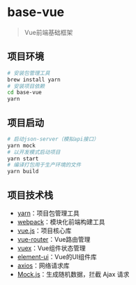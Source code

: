 # base-vue

> Vue前端基础框架

## 项目环境

```bash
# 安装包管理工具
brew install yarn
# 安装项目依赖
cd base-vue
yarn
```

## 项目启动

``` bash
# 启动json-server（模拟api接口）
yarn mock
# 以开发模式启动项目
yarn start
# 编译打包用于生产环境的文件
yarn build
```

## 项目技术栈

+ [yarn](https://yarnpkg.com/en/docs/install)：项目包管理工具
+ [webpack](https://webpack.js.org/guides/)：模块化前端构建工具
+ [vue.js](https://cn.vuejs.org/v2/guide/)：项目核心库
+ [vue-router](https://router.vuejs.org/zh-cn/)：Vue路由管理
+ [vuex](https://vuex.vuejs.org/zh-cn/intro.html)：Vue组件状态管理
+ [element-ui](http://element.eleme.io/#/zh-CN/component/installation)：Vue的UI组件库
+ [axios](https://github.com/mzabriskie/axios)：网络请求库
+ [Mock.js](http://mockjs.com/)：生成随机数据，拦截 Ajax 请求
